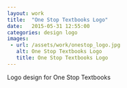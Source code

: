 ```yaml
---
layout: work
title:  "One Stop Textbooks Logo"
date:   2015-05-31 12:55:00
categories: design logo
images: 
 - url: /assets/work/onestop_logo.jpg
   alt: One Stop Textbooks Logo
   title: One Stop Textbooks Logo
---
```

Logo design for One Stop Textbooks 